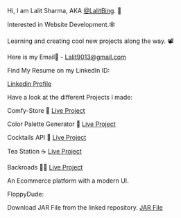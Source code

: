 Hi, I am Lalit Sharma, AKA [@LalitBing](https://github.com/lalitbing). 🤠

Interested in Website Development.🕸

Learning and creating cool new projects along the way. 📽

Here is my Email📧 - Lalit9013@gmail.com

Find My Resume on my LinkedIn ID:

[Linkedin Profile](https://www.linkedin.com/in/lalit-kumar-sharma-74959515a/)

Have a look at the different Projects I made:

Comfy-Store 🏪 [Live Project](https://comfy-store-lalit.netlify.app/)

Color Palette Generator 🎨 [Live Project](https://color-palette-generator-lalit.netlify.app/)

Cocktails API 🍹 [Live Project](https://cocktails-api-lalit.netlify.app/)

Tea Station ☕ [Live Project](https://lalit-tea-station-project.netlify.app/)

Backroads 🧳🚌 [Live Project](https://lalit-backroads.netlify.app/)

An Ecommerce platform with a modern UI. 

FloppyDude:

Download JAR File from the linked repository. [JAR File](https://github.com/LalitBing/FloppyDude/blob/main/FloppyDude.jar)



